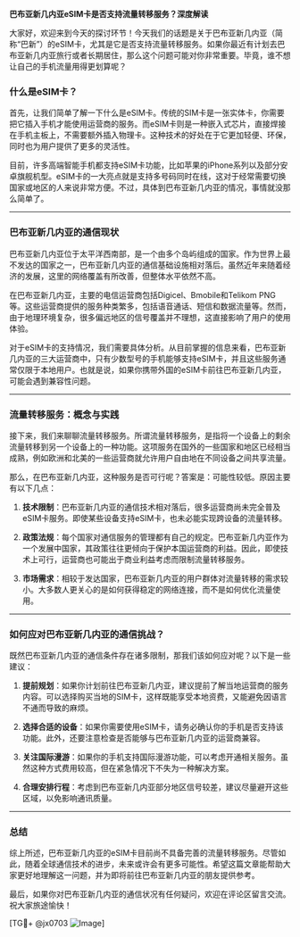 **巴布亚新几内亚eSIM卡是否支持流量转移服务？深度解读**

大家好，欢迎来到今天的探讨环节！今天我们的话题是关于巴布亚新几内亚（简称“巴新”）的eSIM卡，尤其是它是否支持流量转移服务。如果你最近有计划去巴布亚新几内亚旅行或者长期居住，那么这个问题可能对你非常重要。毕竟，谁不想让自己的手机流量用得更划算呢？

### 什么是eSIM卡？
首先，让我们简单了解一下什么是eSIM卡。传统的SIM卡是一张实体卡，你需要把它插入手机才能使用运营商的服务。而eSIM卡则是一种嵌入式芯片，直接焊接在手机主板上，不需要额外插入物理卡。这种技术的好处在于它更加轻便、环保，同时也为用户提供了更多的灵活性。

目前，许多高端智能手机都支持eSIM卡功能，比如苹果的iPhone系列以及部分安卓旗舰机型。eSIM卡的一大亮点就是支持多号码同时在线，这对于经常需要切换国家或地区的人来说非常方便。不过，具体到巴布亚新几内亚的情况，事情就没那么简单了。

---

### 巴布亚新几内亚的通信现状
巴布亚新几内亚位于太平洋西南部，是一个由多个岛屿组成的国家。作为世界上最不发达的国家之一，巴布亚新几内亚的通信基础设施相对落后。虽然近年来随着经济的发展，这里的网络覆盖有所改善，但整体水平依然不高。

在巴布亚新几内亚，主要的电信运营商包括Digicel、Bmobile和Telikom PNG等。这些运营商提供的服务种类繁多，包括语音通话、短信和数据流量等。然而，由于地理环境复杂，很多偏远地区的信号覆盖并不理想，这直接影响了用户的使用体验。

对于eSIM卡的支持情况，我们需要具体分析。从目前掌握的信息来看，巴布亚新几内亚的三大运营商中，只有少数型号的手机能够支持eSIM卡，并且这些服务通常仅限于本地用户。也就是说，如果你携带外国的eSIM卡前往巴布亚新几内亚，可能会遇到兼容性问题。

---

### 流量转移服务：概念与实践
接下来，我们来聊聊流量转移服务。所谓流量转移服务，是指将一个设备上的剩余流量转移到另一个设备上的一种功能。这项服务在国外的一些国家和地区已经相当成熟，例如欧洲和北美的一些运营商就允许用户自由地在不同设备之间共享流量。

那么，在巴布亚新几内亚，这种服务是否可行呢？答案是：可能性较低。原因主要有以下几点：

1. **技术限制**：巴布亚新几内亚的通信技术相对落后，很多运营商尚未完全普及eSIM卡服务。即使某些设备支持eSIM卡，也未必能实现跨设备的流量转移。
   
2. **政策法规**：每个国家对通信服务的管理都有自己的规定。巴布亚新几内亚作为一个发展中国家，其政策往往更倾向于保护本国运营商的利益。因此，即使技术上可行，运营商也可能出于商业利益考虑而限制流量转移服务。

3. **市场需求**：相较于发达国家，巴布亚新几内亚的用户群体对流量转移的需求较小。大多数人更关心的是如何获得稳定的网络连接，而不是如何优化流量使用。

---

### 如何应对巴布亚新几内亚的通信挑战？
既然巴布亚新几内亚的通信条件存在诸多限制，那我们该如何应对呢？以下是一些建议：

1. **提前规划**：如果你计划前往巴布亚新几内亚，建议提前了解当地运营商的服务内容。可以选择购买当地的SIM卡，这样既能享受本地资费，又能避免因语言不通而导致的麻烦。

2. **选择合适的设备**：如果你需要使用eSIM卡，请务必确认你的手机是否支持该功能。此外，还要注意检查是否能够与巴布亚新几内亚的运营商兼容。

3. **关注国际漫游**：如果你的手机支持国际漫游功能，可以考虑开通相关服务。虽然这种方式费用较高，但在紧急情况下不失为一种解决方案。

4. **合理安排行程**：考虑到巴布亚新几内亚部分地区信号较差，建议尽量避开这些区域，以免影响通讯质量。

---

### 总结
综上所述，巴布亚新几内亚的eSIM卡目前尚不具备完善的流量转移服务。尽管如此，随着全球通信技术的进步，未来或许会有更多可能性。希望这篇文章能帮助大家更好地理解这一问题，并为即将前往巴布亚新几内亚的朋友提供参考。

最后，如果你对巴布亚新几内亚的通信状况有任何疑问，欢迎在评论区留言交流。祝大家旅途愉快！

[TG💪+ @jx0703 ![Image](https://github.com/user-attachments/assets/dbca1d08-cadb-493c-b0ec-ad6f7a83f270)]